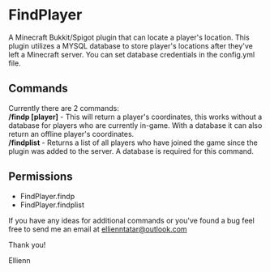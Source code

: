 # FindPlayer
 A Minecraft Bukkit/Spigot plugin that can locate a player's location. This plugin utilizes a MYSQL database to store
 player's locations after they've left a Minecraft server. You can set database credentials in the config.yml file.
 
 ## Commands
 Currently there are 2 commands:
 <br>**/findp \[player\]** - This will return a player's coordinates, this works without a database for players who are
 currently in-game. With a database it can also return an offline player's coordinates.
 <br>**/findplist** - Returns a list of all players who have joined the game since the plugin was added to the server. A database is required for this command.
 
 ## Permissions
 - FindPlayer.findp
 - FindPlayer.findplist
 
 If you have any ideas for additional commands or you've found a bug feel free to send me an email at ellienntatar@outlook.com
 
 Thank you!
 
 Ellienn
